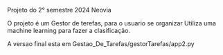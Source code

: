 Projeto do 2° semestre 2024 Neovia

O projeto é um Gestor de terefas, para o usuario se organizar
Utiliza uma machine learning para fazer a clasificação.

A versao final esta em Gestao_De_Tarefas/gestorTarefas/app2.py 
